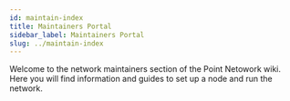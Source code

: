 ```yaml
---
id: maintain-index
title: Maintainers Portal
sidebar_label: Maintainers Portal
slug: ../maintain-index
---
```


Welcome to the network maintainers section of the Point Netowork wiki. Here you will find information and guides to set up a node and run the network.